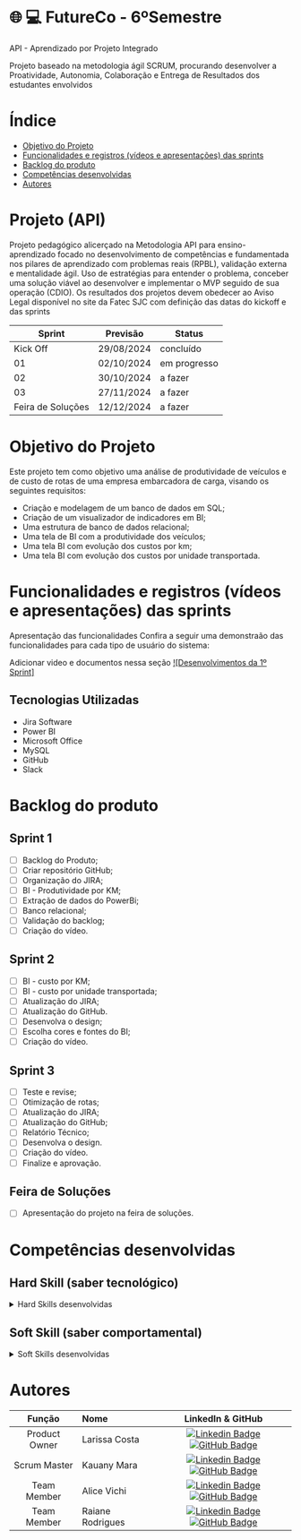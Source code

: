 # :globe_with_meridians: :computer: FutureCo - 6ºSemestre
API - Aprendizado por Projeto Integrado

Projeto baseado na metodologia ágil SCRUM, procurando desenvolver a Proatividade, Autonomia, Colaboração e Entrega de Resultados dos estudantes envolvidos

# Índice
* [Objetivo do Projeto](#objetivo-do-projeto)
* [Funcionalidades e registros (vídeos e apresentações) das sprints](#funcionalidades-e-registros-(vídeos-e-apresentações)-das-sprints)
* [Backlog do produto](#Backlog-do-produto)
* [Competências desenvolvidas](#competências-desenvolvidas)
* [Autores](#autores)

# Projeto (API) 
Projeto pedagógico alicerçado na Metodologia API para ensino-aprendizado focado no desenvolvimento de competências e fundamentada nos pilares de aprendizado com problemas reais (RPBL), validação externa e mentalidade ágil. 
Uso de estratégias para entender o problema, conceber uma solução viável ao desenvolver e implementar o MVP seguido de sua operação (CDIO). 
Os resultados dos projetos devem obedecer ao Aviso Legal disponível no site da Fatec SJC com definição das datas do kickoff e das sprints

Sprint | Previsão | Status|
|------|--------|------|
|Kick Off | 29/08/2024 | concluído|
|01 | 02/10/2024 | em progresso|
|02|  30/10/2024| a fazer |
|03| 27/11/2024 | a fazer|
|Feira de Soluções|12/12/2024 |a fazer |





# Objetivo do Projeto
Este projeto tem como objetivo uma análise de produtividade de veículos e de custo de rotas de uma empresa embarcadora de carga, visando os seguintes requisitos:
* Criação e modelagem de um banco de dados em SQL;
* Criação de um visualizador de indicadores em BI;
* Uma estrutura de banco de dados relacional;
* Uma tela de BI com a produtividade dos veículos;
* Uma tela BI com evolução dos custos por km;
* Uma tela BI com evolução dos custos por unidade transportada.

# Funcionalidades e registros (vídeos e apresentações) das sprints

Apresentação das funcionalidades
Confira a seguir uma demonstraão das funcionalidades para cada tipo de usuário do sistema:

Adicionar video e documentos nessa seção
[![Desenvolvimentos da 1º Sprint]](https://youtu.be/a0g90R_tjG0)

## Tecnologias Utilizadas

* Jira Software
* Power BI
* Microsoft Office
* MySQL
* GitHub
* Slack



# Backlog do produto

## Sprint 1
- [ ] Backlog do Produto;
- [ ] Criar repositório GitHub;
- [ ] Organização do JIRA;
- [ ] BI - Produtividade por KM;
- [ ] Extração de dados do PowerBi;
- [ ] Banco relacional;
- [ ] Validação do backlog;
- [ ] Criação do vídeo.

## Sprint 2
- [ ] BI - custo por KM;
- [ ] BI - custo por unidade transportada;
- [ ] Atualização do JIRA;
- [ ] Atualização do GitHub.
- [ ] Desenvolva o design;
- [ ] Escolha cores e fontes do BI;
- [ ] Criação do vídeo.
      
## Sprint 3
- [ ] Teste e revise;
- [ ] Otimização de rotas;
- [ ] Atualização do JIRA;
- [ ] Atualização do GitHub;
- [ ] Relatório Técnico;
- [ ] Desenvolva o design.
- [ ] Criação do vídeo.
- [ ] Finalize e aprovação.
      
## Feira de Soluções
- [ ] Apresentação do projeto na feira de soluções.


  
# Competências desenvolvidas

## Hard Skill (saber tecnológico)
<details>
<summary>Hard Skills desenvolvidas</summary>
  
| Tecnologia/Metodologia | Classificação |
| ---------------------- | ------------- |
| GitHub | ★ ★ ★ ★ ★ ★ ★ ☆ ☆ ☆ |
| Gestão de Projetos | ★ ★ ★ ★ ★ ★ ☆ ☆ ☆ ☆ |
| Scrum Master | ★ ★ ★ ★ ★ ★ ★ ☆ ☆ ☆ |
| Prodct Owner | ★ ★ ★ ★ ★ ★ ★ ☆ ☆ ☆ |
| Markdown | ★ ★ ★ ★ ★ ★ ★ ☆ ☆ ☆ |
| Git Projects | ★ ★ ★ ★ ★ ★ ★ ☆ ☆ ☆ |
 
</details>

## Soft Skill (saber comportamental)
<details>
<summary>Soft Skills desenvolvidas</summary>

| Habilidades | Classificação |
| ---------------------- | ------------- |
| Colaboração | ★ ★ ★ ★ ★ ☆ ☆ ☆ ☆ ☆ |
| Proatividade| ★ ★ ★ ★ ★ ★ ☆ ☆ ☆ ☆ |
| Pensamento Crítico | ★ ★ ★ ★ ★ ★ ★ ☆ ☆ ☆ |
| Gerenciamento de Tempo | ★ ★ ★ ★ ★ ★ ★ ☆ ☆ ☆ |
| Adaptabilidade | ★ ★ ★ ★ ★ ★ ★ ☆ ☆ ☆ |
| Resiliência | ★ ★ ★ ★ ★ ★ ★ ☆ ☆ ☆ |

</details>

# Autores
|    Função     | Nome                                  |                                                                                                                                                      LinkedIn & GitHub                                                                                                                                                      |
| :-----------: | :------------------------------------ | :-------------------------------------------------------------------------------------------------------------------------------------------------------------------------------------------------------------------------------------------------------------------------------------------------------------------------: |
| Product Owner |   Larissa Costa         |     [![Linkedin Badge](https://img.shields.io/badge/Linkedin-blue?style=flat-square&logo=Linkedin&logoColor=white)](https://www.linkedin.com/in/larissa-costa-200357151/) [![GitHub Badge](https://img.shields.io/badge/GitHub-111217?style=flat-square&logo=github&logoColor=white)](https://github.com/costalari)              |
| Scrum Master  | Kauany Mara |      [![Linkedin Badge](https://img.shields.io/badge/Linkedin-blue?style=flat-square&logo=Linkedin&logoColor=white)](https://www.linkedin.com/in/kauany-mara-26354a1ba?utm_source=share&utm_campaign=share_via&utm_content=profile&utm_medium=ios_app ) [![GitHub Badge](https://img.shields.io/badge/GitHub-111217?style=flat-square&logo=github&logoColor=white)](http://github.com/KauanyMara)     |
| Team Member   | Alice Vichi              |         [![Linkedin Badge](https://img.shields.io/badge/Linkedin-blue?style=flat-square&logo=Linkedin&logoColor=white)](https://www.linkedin.com/in/alice-vit%C3%B3ria-vichi?utm_source=share&utm_campaign=share_via&utm_content=profile&utm_medium=ios_app) [![GitHub Badge](https://img.shields.io/badge/GitHub-111217?style=flat-square&logo=github&logoColor=white)](https://github.com/AVABREU)        |
|  Team Member  | Raiane Rodrigues                 |         [![Linkedin Badge](https://img.shields.io/badge/Linkedin-blue?style=flat-square&logo=Linkedin&logoColor=white)](https://www.linkedin.com/in/raiane-negr%C3%A3o?utm_source=share&utm_campaign=share_via&utm_content=profile&utm_medium=ios_app) [![GitHub Badge](https://img.shields.io/badge/GitHub-111217?style=flat-square&logo=github&logoColor=white)](https://github.com/raianerodri)        |
